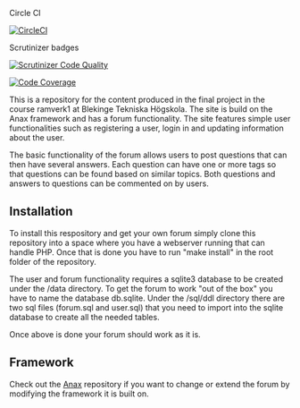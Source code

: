 Circle CI

[![CircleCI](https://circleci.com/gh/slistrom/bth-ram-proj.svg?style=svg)](https://circleci.com/gh/slistrom/bth-ram-proj)

Scrutinizer badges

[![Scrutinizer Code Quality](https://scrutinizer-ci.com/g/slistrom/bth-ram-proj/badges/quality-score.png?b=main)](https://scrutinizer-ci.com/g/slistrom/bth-ram-proj/?branch=main)

[![Code Coverage](https://scrutinizer-ci.com/g/slistrom/bth-ram-proj/badges/coverage.png?b=main)](https://scrutinizer-ci.com/g/slistrom/bth-ram-proj/?branch=main)

This is a repository for the content produced in the final project in the course ramverk1 at Blekinge Tekniska Högskola.
The site is build on the Anax framework and has a forum functionality. The site features simple user functionalities such as registering a user, login in and updating information about the user.

The basic functionality of the forum allows users to post questions that can then have several answers. Each question can have one or more tags so that questions can be found based on similar topics. Both questions and answers to questions can be commented on by users.

## Installation
To install this respository and get your own forum simply clone this repository into a space where you have a webserver running that can handle PHP.
Once that is done you have to run "make install" in the root folder of the repository.

The user and forum functionality requires a sqlite3 database to be created under the /data directory. To get the forum to work "out of the box" you have to name the database db.sqlite. Under the /sql/ddl directory there are two sql files (forum.sql and user.sql) that you need to import into the sqlite database to create all the needed tables.

Once above is done your forum should work as it is. 

## Framework
Check out the [Anax](https://github.com/canax) repository if you want to change or extend the forum by modifying the framework it is built on. 